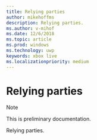 ```yaml
---
title: Relying parties
author: mikehoffms
description: Relying parties.
ms.author: v-mihof
ms.date: 12/6/2018
ms.topic: article
ms.prod: windows
ms.technology: uwp
keywords: xbox live
ms.localizationpriority: medium
---
```


# Relying parties

> [!NOTE]
> This is preliminary documentation.

Relying parties.


<!--
## In this section

| Article | Description |
|---------|-------------|
| [Relying parties overview](relying-parties-overview.md) | __ |
| [Portal configuration of relying parties](relying-parties-portal-config.md) | __ |
| [SDK configuration of relying parties](relying-parties-sdk-config.md) | __ |
-->
